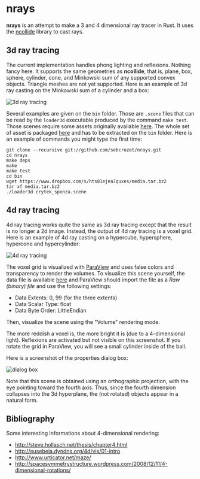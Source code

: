 nrays
=====

**nrays** is an attempt to make a 3 and 4 dimensional ray tracer in Rust.
It uses the [ncollide](https://github.com/sebcrozet/ncollide) library to cast rays.

## 3d ray tracing
The current implementation handles phong lighting and reflexions. Nothing fancy here. It supports
the same geometries as **ncollide**, that is, plane, box, sphere, cylinder, cone, and Minkowski sum
of any supported convex objects. Triangle meshes are not yet supported. Here is an example of 3d ray
casting on the Minkowski sum of a cylinder and a box:

![3d ray tracing](http://crozet.re/nrays/render3d.png)

Several examples are given on the `bin` folder. Those are `.scene` files that can be read by the
`loader3d` executable produced by the command `make test`. Those scenes require some assets
originally available [here](http://graphics.cs.williams.edu/data/meshes.xml). The whole set of
asset is packaged [here](https://www.dropbox.com/s/hts81ejea7quxes/media.tar.bz2) and has to be
extracted on the `bin` folder. Here is an example of commands you might type the first time:

```
git clone --recursive git://github.com/sebcrozet/nrays.git
cd nrays
make deps
make
make test
cd bin
wget https://www.dropbox.com/s/hts81ejea7quxes/media.tar.bz2
tar xf media.tar.bz2
./loader3d crytek_sponza.scene
```

## 4d ray tracing
4d ray tracing works quite the same as 3d ray tracing except that the result is no longer a 2d
image. Instead, the output of 4d ray tracing is a voxel grid. Here is an example of 4d ray casting on
a hypercube, hypersphere, hypercone and hypercylinder:

![4d ray tracing](http://crozet.re/nrays/render4d.png)

The voxel grid is visualized with [ParaView](www.paraview.org) and uses false colors and
transparency to render the volumes. To visualize this scene yourself, the data file is available
[here](www.crozet.re/nrays/render.4d) and ParaView should import the file as a _Raw (binary) file_
and use the following settings:
  * Data Extents: 0, 99 (for the three extents)
  * Data Scalar Type: float
  * Data Byte Order: LittleEndian

Then, visualize the scene using the "Volume" rendering mode.

The more reddish a voxel is, the more bright it is (due to a 4-dimensional light). Reflexions are
activated but not visible on this screenshot. If you rotate the grid in ParaView, you will see
a small cylinder inside of the ball.

Here is a screenshot of the properties dialog box:

![dialog box](http://crozet.re/nrays/properties_paraview.png)

Note that this scene is obtained using an orthographic projection, with the eye pointing toward the
fourth axis. Thus, since the fourth dimension collapses into the 3d hyperplane, the (not rotated)
objects appear in a natural form.

## Bibliography
Some interesting informations about 4-dimensional rendering:
* http://steve.hollasch.net/thesis/chapter4.html
* http://eusebeia.dyndns.org/4d/vis/01-intro
* http://www.urticator.net/maze/
* http://spacesymmetrystructure.wordpress.com/2008/12/11/4-dimensional-rotations/
